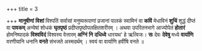 +++
title = 3

+++
**मानुषीणां** **विशां** विश्पतिं सर्वासां मनुष्यरूपाणां प्रजानां पालकं स्वामिनं वा **कविं** मेधाविनं **शुचिं** शुद्धं दीप्तं वा **पावकम्** अन्येषां शोधकं **घृतपृष्ठं** प्रदीप्तपृष्ठोपलक्षितशरीरम् । अथवा उपरितनभागे आज्योपेतं **होतारं** होमनिष्पादकं **विश्वविदं** विश्वस्य वेत्तारम् **अग्निं** **नि** **दधिध्वे** धारयथ' हे ऋत्विजः। **सः** देवः **देवेषु** मध्ये **वार्याणि** वरणीयानि धनानि **वनते** संभजते अस्मदर्थम् । स्वयं वा वार्याणि हवींषि वनते ॥